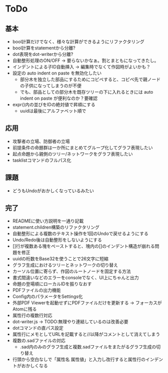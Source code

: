 # ToDo

## 基本

- bool計算だけでなく、様々な計算ができるようにリファクタリング
- bool計算をstatementから分離?
- dot表現をdot-writerから分離?
- 自動整形処理のON/OFF → 要らないかなぁ。割とまともになってきたし。
- インデントによる子ID自動挿入 → 編集時でなくて作図時がよいかも？
- 設定の auto indent on paste を無効化したい
  - 部分木を独立した部品にするためにコピペすると、コピペ先で親ノードの子供になってしまうのが不便
  - でも、部品としての部分木を既存ツリーの下に入れるときには auto indent on paste が便利なのか？要確認
- expr()内の並びをIDの絶対値で昇順にする
  - uuidは最後にアルファベット順で

## 応用

- 攻撃者の立場、防御者の立場
- 前提条件の命題群は一か所にまとめてグループ化してグラフ表現したい
- 起点命題から親側のツリー/ネットワークをグラフ表現したい
- tasklistコマンドのフルパス化

## 課題
- どうもUndoがおかしくなっているみたい

## 完了

- READMEに使い方説明を一通り記載
- statement.children構築のリファクタリング
- 自動整形による複数のテキスト操作を1回のUndoで戻せるようにする
- Undo/Redo後は自動整形をしないようにする
- []行が複数ある塊をペーストすると、塊内の[]のインデント構造が崩れる問題を修正
- uuidの桁数をBase32を使うことで26文字に短縮
- グラフ生成におけるツリーとネットワークの切り替え
- カーソル位置に寄らず、作図のルートノードを固定する方法
- 書式間違いなどのエラーをconsoleでなく、UI上にちゃんと出力
- 命題の登場順にローカルIDを振りなおす
- PDFファイルの出力機能
- Config内のパラメータをSettings化
- 外部PDF Viewerを起動せずにPDFファイルだけを更新する → フォーカスがAtomに残る
- 属性行の複数行対応
- dot-writer.js → TODO:無理やり連結しているのは改善必要
- dotコマンドの直パス設定
- 属性行にメモとしてURLを記載すると//以降がコメントとして消えてしまう
- 複数の.sadファイルの対応
  - .sad内のみのグラフ生成と複数.sadファイルをまたがるグラフ生成の切り替え
- 行頭から空白なしで「属性名 属性値」と入力し改行すると属性行のインデントがおかしくなる
